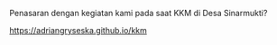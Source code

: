 Penasaran dengan kegiatan kami pada saat KKM di Desa Sinarmukti?

https://adriangryseska.github.io/kkm
